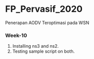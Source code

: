 # FP_Pervasif_2020
Penerapan AODV Teroptimasi pada WSN

### Week-10
1. Installing ns3 and ns2.
2. Testing sample script on both.
